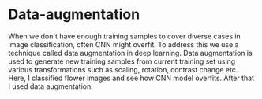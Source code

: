 # Data-augmentation
When we don't have enough training samples to cover diverse cases in image classification, often CNN might overfit. To address this we use a technique called data augmentation in deep learning.
Data augmentation is used to generate new training samples from current training set using various transformations such as scaling, rotation, contrast change etc.
Here, I classified flower images and see how CNN model overfits. After that I used data augmentation.
